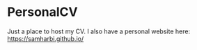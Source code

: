 # PersonalCV
Just a place to host my CV. I also have a personal website here: https://samharbi.github.io/
